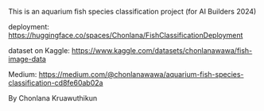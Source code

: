 This is an aquarium fish species classification project (for AI Builders 2024)

deployment: https://huggingface.co/spaces/Chonlana/FishClassificationDeployment

dataset on Kaggle: https://www.kaggle.com/datasets/chonlanawawa/fish-image-data

Medium: https://medium.com/@chonlanawawa/aquarium-fish-species-classification-cd8fe60ab02a

By Chonlana Kruawuthikun
